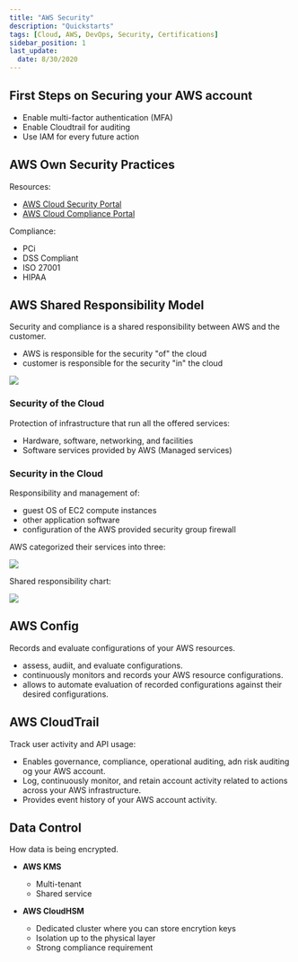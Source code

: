 ```yaml
---
title: "AWS Security"
description: "Quickstarts"
tags: [Cloud, AWS, DevOps, Security, Certifications]
sidebar_position: 1
last_update:
  date: 8/30/2020
---
```




## First Steps on Securing your AWS account

- Enable multi-factor authentication (MFA)
- Enable Cloudtrail for auditing 
- Use IAM for every future action 

## AWS Own Security Practices 

Resources:

- [AWS Cloud Security Portal](https://aws.amazon.com/security/)
- [AWS Cloud Compliance Portal](https://aws.amazon.com/compliance/)

Compliance:

- PCi 
- DSS Compliant
- ISO 27001
- HIPAA


## AWS Shared Responsibility Model 

Security and compliance is a shared responsibility between AWS and the customer.

- AWS is responsible for the security "of" the cloud 
- customer is responsible for the security "in" the cloud

![](/img/docs/awssharedresponsbilitymodel.png)


### Security of the Cloud

Protection of infrastructure that run all the offered services:
- Hardware, software, networking, and facilities 
- Software services provided by AWS (Managed services)

### Security in the Cloud

Responsibility and management of:

- guest OS of EC2 compute instances
- other application software
- configuration of the AWS provided security group firewall 

AWS categorized their services into three:

![](/img/docs/awssecuritycategoriesofawsservices.png)

Shared responsibility chart:

![](/img/docs/awssharedresponsibilitychart.png)

## AWS Config 

Records and evaluate configurations of your AWS resources.

- assess, audiit, and evaluate configurations. 
- continuously monitors and records your AWS resource configurations. 
- allows to automate evaluation of recorded configurations against their desired configurations.

## AWS CloudTrail 

Track user activity and API usage:

- Enables governance, compliance, operational auditing, adn risk auditing og your AWS account.
- Log, continuously monitor, and retain account activity related to actions across your AWS infrastructure.
- Provides event history of your AWS account activity.

## Data Control 

How data is being encrypted.

- **AWS KMS**
    - Multi-tenant
    - Shared service 

- **AWS CloudHSM**
    - Dedicated cluster where you can store encrytion keys
    - Isolation up to the physical layer
    - Strong compliance requirement
